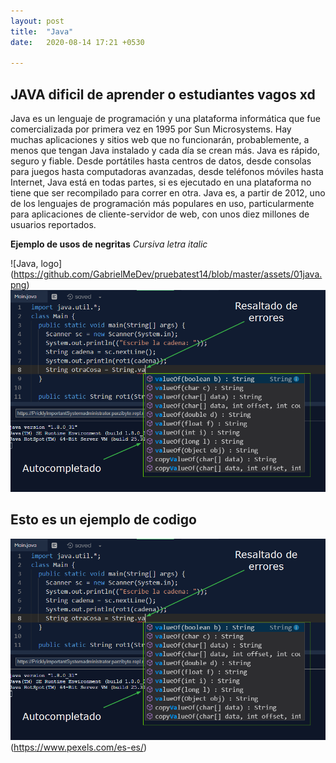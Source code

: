 ```yaml
---
layout: post
title:  "Java"
date:   2020-08-14 17:21 +0530

---
```


## JAVA dificil de aprender o estudiantes vagos xd

Java es un lenguaje de programación y una plataforma informática que fue comercializada por primera 
vez en 1995 por Sun Microsystems. Hay muchas aplicaciones y sitios web que no funcionarán, probablemente, 
a menos que tengan Java instalado y cada día se crean más. Java es rápido, seguro y fiable. 
Desde portátiles hasta centros de datos, desde consolas para juegos hasta computadoras avanzadas, 
desde teléfonos móviles hasta Internet, Java está en todas partes, si es ejecutado en una plataforma 
no tiene que ser recompilado para correr en otra. Java es, a partir de 2012, 
uno de los lenguajes de programación más populares en uso, particularmente para aplicaciones 
de cliente-servidor de web, con unos diez millones de usuarios reportados.

**Ejemplo de usos de negritas**
*Cursiva letra italic* 


![Java, logo]
(https://github.com/GabrielMeDev/pruebatest14/blob/master/assets/01java.png)
![Java, logo](/assets/02java.png)


## Esto es un ejemplo de codigo 

![Java, codigo](/assets/images/02java.png) (https://www.pexels.com/es-es/)


